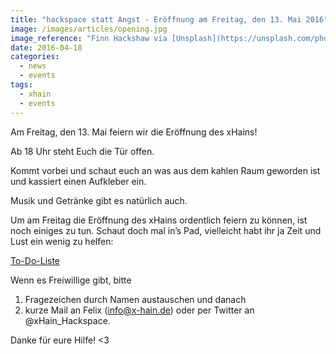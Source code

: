 ```yaml
---
title: "hackspace statt Angst - Eröffnung am Freitag, den 13. Mai 2016"
image: /images/articles/opening.jpg
image_reference: "Finn Hackshaw via [Unsplash](https://unsplash.com/photos/FQgI8AD-BSg) ([CC0](https://creativecommons.org/publicdomain/zero/1.0/deed.de))"
date: 2016-04-18
categories:
  - news
  - events
tags:
  - xhain
  - events
---
```


Am Freitag, den 13. Mai feiern wir die Eröffnung des xHains!

Ab 18 Uhr steht Euch die Tür offen.

Kommt vorbei und schaut euch an was aus dem kahlen Raum geworden ist und kassiert einen Aufkleber ein.

Musik und Getränke gibt es natürlich auch.

<!--more-->

Um am Freitag die Eröffnung des xHains ordentlich feiern zu können, ist noch einiges zu tun.
Schaut doch mal in’s Pad, vielleicht habt ihr ja Zeit und Lust ein wenig zu helfen:

[To-Do-Liste](http://pad.okfn.org/p/xHain "To-Do-Liste")

Wenn es Freiwillige gibt, bitte

1.  Fragezeichen durch Namen austauschen und danach
2.  kurze Mail an Felix (info@x-hain.de) oder per Twitter an @xHain_Hackspace.

Danke für eure Hilfe! <3
